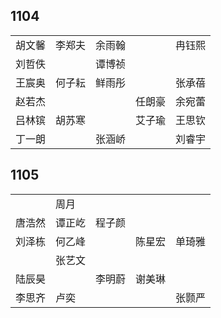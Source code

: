 ## 1104
|     |     |     |     |     |
| --- | --- | --- | --- | --- |
| 胡文馨 | 李郑夫 | 余雨翰 |  | 冉钰熙 |
| 刘哲佚 |  | 谭博祯 |  |  |
| 王宸奥 | 何子耘 | 鲜雨彤 |  | 张承蓓 |
| 赵若杰 |  |  | 任朗豪 | 余宛蕾 |
| 吕林镔 | 胡苏寒 |  | 艾子瑜 | 王思钦 |
| 丁一朗 |  | 张涵峤 |  | 刘睿宇 |

## 1105
|     |     |     |     |     |
| --- | --- | --- | --- | --- |
|  | 周月 |  |  |  |
| 唐浩然 | 谭正屹 | 程子颜 |  |  |
| 刘泽栋 | 何乙峰 |  | 陈星宏 | 单琦雅 |
|  | 张艺文 |  |  |  |
| 陆辰昊 |  | 李明蔚 | 谢美琳 |  |
| 李思齐 | 卢奕 |  |  | 张颢严 |

